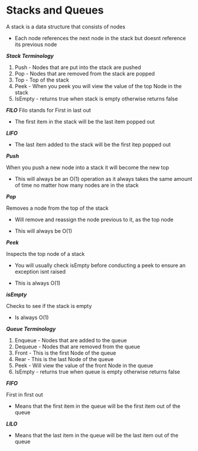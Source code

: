 # Stacks and Queues

A stack is a data structure that consists of nodes

- Each node references the next node in the stack but doesnt reference its previous node

__*Stack Terminology*__

1. Push - Nodes that are put into the stack are pushed
2. Pop - Nodes that are removed from the stack are popped
3. Top - Top of the stack
4. Peek - When you peek you will view the value of the top Node in the stack
5. IsEmpty - returns true when stack is empty otherwise returns false

__*FILO*__
Filo stands for First in last out

- The first item in the stack will be the last item popped out

__*LIFO*__

- The last item added to the stack will be the first itep popped out

__*Push*__

When you push a new node into a stack it will become the new top

- This will always be an O(1) operation as it always takes the same amount of time no matter how many nodes are in the stack

__*Pop*__

Removes a node from the top of the stack

- Will remove and reassign the node previous to it, as the top node

- This will always be O(1)

__*Peek*__

Inspects the top node of a stack

- You will usually check isEmpty before conducting a peek to ensure an exception isnt raised

- This is always O(1)

__*isEmpty*__

Checks to see if the stack is empty

- Is always O(1)

__*Queue Terminology*__

1. Enqueue - Nodes that are added to the queue
2. Dequeue - Nodes that are removed from the queue
3. Front - This is the first Node of the queue
4. Rear - This is the last Node of the queue
5. Peek - Will view the value of the front Node in the queue
6. IsEmpty - returns true when queue is empty otherwise returns false

__*FIFO*__

First in first out 

- Means that the first item in the queue will be the first item out of the queue

__*LILO*__

- Means that the last item in the queue will be the last item out of the queue